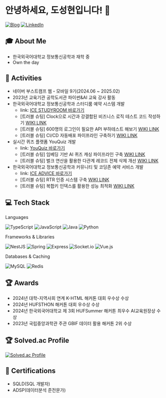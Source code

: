 # 안녕하세요, 도성현입니다! 👋

[![Blog](https://img.shields.io/badge/Blog-sunghyun98.tistory.com-orange?style=flat-square&logo=blogger&logoColor=white)](https://sunghyun98.tistory.com/)
[![LinkedIn](https://img.shields.io/badge/LinkedIn-sunghyundo-blue?style=flat-square&logo=linkedin&logoColor=white)](https://www.linkedin.com/in/sunghyundo/)

## 🎓 About Me
- 한국외국어대학교 정보통신공학과 재학 중
- Own the day

## 🚀 Activities
- 네이버 부스트캠프 웹・모바일 9기(2024.06 ~ 2025.02)
- 2023년 교육기관 공학도서관 파이썬&AI 교육 강사 활동
- 한국외국어대학교 정보통신공학과 스터디룸 예약 시스템 개발
  - link: [ICE STUDYROOM 바로가기](https://ice-studyroom.com/)
  - [트러블 슈팅] Clock으로 시간과 강결합된 비즈니스 로직 테스트 코드 작성하기 [WIKI LINK](https://github.com/ICE-STUDYRES/ice-studyroom/wiki/%5B%ED%8A%B8%EB%9F%AC%EB%B8%94-%EC%8A%88%ED%8C%85%5D-%EC%8B%9C%EA%B0%84%EA%B3%BC-%EA%B4%80%EB%A0%A8%EB%90%9C-%EB%B9%84%EC%A6%88%EB%8B%88%EC%8A%A4-%EB%A1%9C%EC%A7%81-%ED%85%8C%EC%8A%A4%ED%8A%B8%EC%BD%94%EB%93%9C-%EC%9E%91%EC%84%B1%EB%B2%95-%E2%80%90-Clock%EC%9D%84-%EC%82%AC%EC%9A%A9%ED%95%B4%EB%B3%B4%EC%9E%90)
  - [트러블 슈팅] 600명의 로그인이 필요한 API 부하테스트 해보기 [WIKI LINK](https://github.com/ICE-STUDYRES/ice-studyroom/wiki/%5B%ED%8A%B8%EB%9F%AC%EB%B8%94-%EC%8A%88%ED%8C%85%5D-K6:-%EB%A1%9C%EA%B7%B8%EC%9D%B8%EC%9D%B4-%ED%95%84%EC%9A%94%ED%95%9C-API-%EB%B6%80%ED%95%98%ED%85%8C%EC%8A%A4%ED%8A%B8-%EC%84%A4%EA%B3%84)
  - [트러블 슈팅] CI/CD 자동배포 파이프라인 구축하기 [WIKI LINK](https://github.com/ICE-STUDYRES/ice-studyroom/wiki/%EC%84%9C%EB%B2%84-%EB%B0%B0%ED%8F%AC-%EC%A0%84%EB%9E%B5)
- 실시간 퀴즈 플랫폼 YouQuiz 개발
  - link: [YouQuiz 바로가기](https://www.you-quiz.site/)
  - [트러블 슈팅] 임베딩 기반 AI 퀴즈 캐싱 파이프라인 구축 [WIKI LINK](https://github.com/boostcampwm-2024/refactor-web01-youQuiz/wiki/%5B%ED%8A%B8%EB%9F%AC%EB%B8%94-%EC%8A%88%ED%8C%85%5D-%EC%9E%84%EB%B2%A0%EB%94%A9-%EA%B8%B0%EB%B0%98-AI-%ED%80%B4%EC%A6%88-%EC%BA%90%EC%8B%B1-%ED%8C%8C%EC%9D%B4%ED%94%84%EB%9D%BC%EC%9D%B8-%EA%B5%AC%EC%B6%95)
  - [트러블 슈팅] 벌크 연산을 활용한 다관계 레코드 전체 삭제 개선 [WIKI LINK](https://github.com/boostcampwm-2024/web01-youQuiz/wiki/%EB%B2%8C%ED%81%AC-%EC%82%AD%EC%A0%9C:-%ED%80%B4%EC%A6%88-%EC%84%9C%EB%B9%84%EC%8A%A4-%EC%82%AD%EC%A0%9C-%EA%B8%B0%EB%8A%A5-%EC%84%B1%EB%8A%A5-%EC%B5%9C%EC%A0%81%ED%99%94)
- 한국외국어대학교 정보통신공학과 커뮤니티 및 코딩존 예약 서비스 개발
  - link: [ICE ADVICE 바로가기](https://ice-advice.co.kr/)
  - [트러블 슈팅] RTR 인증 시스템 구축 [WIKI LINK](https://github.com/ICE-AdvICE/AdvICE_WebService/wiki/RTR-%EB%8F%84%EC%9E%85%EA%B8%B0)
  - [트러블 슈팅] 복합키 인덱스를 활용한 성능 최적화 [WIKI LINK](https://github.com/ICE-AdvICE/AdvICE_WebService/wiki/%5B%ED%8A%B8%EB%9F%AC%EB%B8%94-%EC%8A%88%ED%8C%85%5D-%EB%B3%B5%ED%95%A9%ED%82%A4-%EC%9D%B8%EB%8D%B1%EC%8A%A4-%EC%B5%9C%EC%A0%81%ED%99%94)


## 💻 Tech Stack
Languages
<p align="left">
  <img src="https://img.shields.io/badge/-TypeScript-3178C6?style=flat-square&logo=typescript&logoColor=white" alt="TypeScript"/>
  <img src="https://img.shields.io/badge/-JavaScript-F7DF1E?style=flat-square&logo=javascript&logoColor=black" alt="JavaScript"/>
  <img src="https://img.shields.io/badge/-Java-007396?style=flat-square&logo=java&logoColor=white" alt="Java"/>
  <img src="https://img.shields.io/badge/-Python-3776AB?style=flat-square&logo=python&logoColor=white" alt="Python"/>
</p>
Frameworks & Libraries
<p align="left">
  <img src="https://img.shields.io/badge/-NestJS-E0234E?style=flat-square&logo=nestjs&logoColor=white" alt="NestJS"/>
  <img src="https://img.shields.io/badge/-Spring-6DB33F?style=flat-square&logo=spring&logoColor=white" alt="Spring"/>
  <img src="https://img.shields.io/badge/-Express-000000?style=flat-square&logo=express&logoColor=white" alt="Express"/>
  <img src="https://img.shields.io/badge/-Socket.io-010101?style=flat-square&logo=socket.io&logoColor=white" alt="Socket.io"/>
  <img src="https://img.shields.io/badge/-Vue.js-4FC08D?style=flat-square&logo=vue.js&logoColor=white" alt="Vue.js"/>
</p>
Databases & Caching
<p align="left">
  <img src="https://img.shields.io/badge/-MySQL-4479A1?style=flat-square&logo=mysql&logoColor=white" alt="MySQL"/>
  <img src="https://img.shields.io/badge/-Redis-DC382D?style=flat-square&logo=redis&logoColor=white" alt="Redis"/>
</p>

## 🏆 Awards
- 2024년 대학-지역사회 연계 K-HTML 해커톤 대회 우수상 수상
- 2024년 HUFSTHON 해커톤 대회 우수상 수상
- 2024년 한국외국어대학교 제 3회 HUFSummer 해커톤 최우수 AI교육원장상 수상
- 2023년 국립중앙과학관 주관 GBIF 데이터 활용 해커톤 2위 수상

## 🏆 Solved.ac Profile
[![Solved.ac Profile](http://mazassumnida.wtf/api/v2/generate_badge?boj=glaxyt)](https://solved.ac/glaxyt/)

## 📜 Certifications
- SQLD(SQL 개발자)
- ADSP(데이터분석 준전문가)

